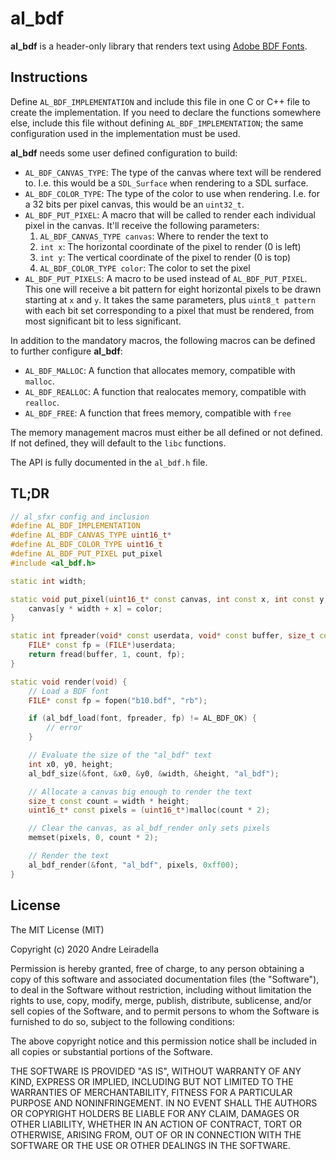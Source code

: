 # al_bdf

**al_bdf** is a header-only library that renders text using
[Adobe BDF Fonts](https://wwwimages2.adobe.com/content/dam/acom/en/devnet/font/pdfs/5005.BDF_Spec.pdf).

## Instructions

Define `AL_BDF_IMPLEMENTATION` and include this file in one C or C++ file to
create the implementation. If you need to declare the functions somewhere
else, include this file without defining `AL_BDF_IMPLEMENTATION`; the same
configuration used in the implementation must be used.

**al_bdf** needs some user defined configuration to build:

* `AL_BDF_CANVAS_TYPE`: The type of the canvas where text will be rendered to.
  I.e. this would be a `SDL_Surface` when rendering to a SDL surface.
* `AL_BDF_COLOR_TYPE`: The type of the color to use when rendering. I.e. for a
  32 bits per pixel canvas, this would be an `uint32_t`.
* `AL_BDF_PUT_PIXEL`: A macro that will be called to render each individual
  pixel in the canvas. It'll receive the following parameters:
    1. `AL_BDF_CANVAS_TYPE canvas`: Where to render the text to
    1. `int x`: The horizontal coordinate of the pixel to render (0 is left)
    1. `int y`: The vertical coordinate of the pixel to render (0 is top)
    1. `AL_BDF_COLOR_TYPE color`: The color to set the pixel
* `AL_BDF_PUT_PIXELS`: A macro to be used instead of `AL_BDF_PUT_PIXEL`. This
  one will receive a bit pattern for eight horizontal pixels to be drawn
  starting at `x` and `y`. It takes the same parameters, plus `uint8_t pattern`
  with each bit set corresponding to a pixel that must be rendered, from most
  significant bit to less significant.

In addition to the mandatory macros, the following macros can be defined to
further configure **al_bdf**:

* `AL_BDF_MALLOC`: A function that allocates memory, compatible with `malloc`.
* `AL_BDF_REALLOC`: A function that realocates memory, compatible with
  `realloc`.
* `AL_BDF_FREE`: A function that frees memory, compatible with `free`

The memory management macros must either be all defined or not defined. If not
defined, they will default to the `libc` functions.

The API is fully documented in the `al_bdf.h` file.

## TL;DR

```cpp
// al_sfxr config and inclusion
#define AL_BDF_IMPLEMENTATION
#define AL_BDF_CANVAS_TYPE uint16_t*
#define AL_BDF_COLOR_TYPE uint16_t
#define AL_BDF_PUT_PIXEL put_pixel
#include <al_bdf.h>

static int width;

static void put_pixel(uint16_t* const canvas, int const x, int const y, uint16_t color) {
    canvas[y * width + x] = color;
}

static int fpreader(void* const userdata, void* const buffer, size_t const count) {
    FILE* const fp = (FILE*)userdata;
    return fread(buffer, 1, count, fp);
}

static void render(void) {
    // Load a BDF font
    FILE* const fp = fopen("b10.bdf", "rb");

    if (al_bdf_load(font, fpreader, fp) != AL_BDF_OK) {
        // error
    }

    // Evaluate the size of the "al_bdf" text
    int x0, y0, height;
    al_bdf_size(&font, &x0, &y0, &width, &height, "al_bdf");

    // Allocate a canvas big enough to render the text
    size_t const count = width * height;
    uint16_t* const pixels = (uint16_t*)malloc(count * 2);

    // Clear the canvas, as al_bdf_render only sets pixels
    memset(pixels, 0, count * 2);

    // Render the text
    al_bdf_render(&font, "al_bdf", pixels, 0xff00);
}
```

## License

The MIT License (MIT)

Copyright (c) 2020 Andre Leiradella

Permission is hereby granted, free of charge, to any person obtaining a copy
of this software and associated documentation files (the "Software"), to deal
in the Software without restriction, including without limitation the rights
to use, copy, modify, merge, publish, distribute, sublicense, and/or sell
copies of the Software, and to permit persons to whom the Software is
furnished to do so, subject to the following conditions:

The above copyright notice and this permission notice shall be included in all
copies or substantial portions of the Software.

THE SOFTWARE IS PROVIDED "AS IS", WITHOUT WARRANTY OF ANY KIND, EXPRESS OR
IMPLIED, INCLUDING BUT NOT LIMITED TO THE WARRANTIES OF MERCHANTABILITY,
FITNESS FOR A PARTICULAR PURPOSE AND NONINFRINGEMENT. IN NO EVENT SHALL THE
AUTHORS OR COPYRIGHT HOLDERS BE LIABLE FOR ANY CLAIM, DAMAGES OR OTHER
LIABILITY, WHETHER IN AN ACTION OF CONTRACT, TORT OR OTHERWISE, ARISING FROM,
OUT OF OR IN CONNECTION WITH THE SOFTWARE OR THE USE OR OTHER DEALINGS IN THE
SOFTWARE.
